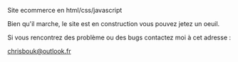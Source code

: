 Site ecommerce en html/css/javascript

Bien qu'il marche, le site est en construction vous pouvez jetez un oeuil.

Si vous rencontrez des problème ou des bugs contactez moi à cet adresse :

chrisbouk@outlook.fr
